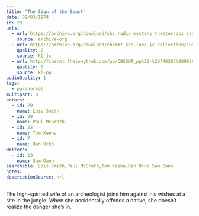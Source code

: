 ```yaml
---
title: "The Sign of the Beast"
date: 02/03/1974
id: 29
urls: 
  - url: https://archive.org/download/cbs_radio_mystery_theater/cbs_radio_mystery_theater-0001-0050.zip/cbs_radio_mystery_theater-0001-0050%2Fcbsrmt_0029_the_sign_of_the_beast.mp3
    source: archive-org
  - url: https://archive.org/download/cbsrmt-ken-long-jc-collection/CBSRMT - 740203 0029 Sign Of The Beast vbr oz_jc.mp3
    quality: 2
    source: kl-jc
  - url: http://cbsrmt.thelongtrek.com/pp/CBSRMT_pp%20-%20740203%200029%20The%20Sign%20of%20the%20Beast.mp3
    quality: 0
    source: kl-pp
audioQuality: 1
tags: 
  - paranormal
multipart: 0
actors:  
  - id: 79
    name: Lois Smith  
  - id: 39
    name: Paul McGrath  
  - id: 22
    name: Tom Keena  
  - id: 7
    name: Dan Ocko
writers:  
  - id: 13
    name: Sam Dann
searchable: Lois Smith,Paul McGrath,Tom Keena,Dan Ocko Sam Dann
notes: 
descriptionSource: nrl
---
```

The high-spirited wife of an archeologist joins him against his wishes at a site in the jungle. When she accidentally offends a native, she doesn’t realize the danger she’s in.